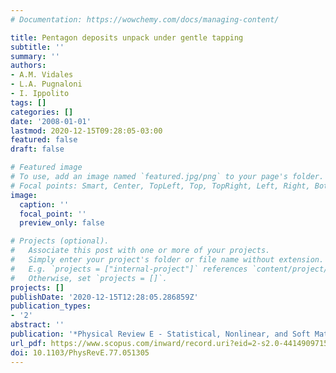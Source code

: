 ```yaml
---
# Documentation: https://wowchemy.com/docs/managing-content/

title: Pentagon deposits unpack under gentle tapping
subtitle: ''
summary: ''
authors:
- A.M. Vidales
- L.A. Pugnaloni
- I. Ippolito
tags: []
categories: []
date: '2008-01-01'
lastmod: 2020-12-15T09:28:05-03:00
featured: false
draft: false

# Featured image
# To use, add an image named `featured.jpg/png` to your page's folder.
# Focal points: Smart, Center, TopLeft, Top, TopRight, Left, Right, BottomLeft, Bottom, BottomRight.
image:
  caption: ''
  focal_point: ''
  preview_only: false

# Projects (optional).
#   Associate this post with one or more of your projects.
#   Simply enter your project's folder or file name without extension.
#   E.g. `projects = ["internal-project"]` references `content/project/deep-learning/index.md`.
#   Otherwise, set `projects = []`.
projects: []
publishDate: '2020-12-15T12:28:05.286859Z'
publication_types:
- '2'
abstract: ''
publication: '*Physical Review E - Statistical, Nonlinear, and Soft Matter Physics*'
url_pdf: https://www.scopus.com/inward/record.uri?eid=2-s2.0-44149097159&doi=10.1103%2fPhysRevE.77.051305&partnerID=40&md5=4d9b869900b160899fe1a8b908ae3594
doi: 10.1103/PhysRevE.77.051305
---
```

